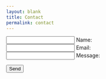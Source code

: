 ```yaml
---
layout: blank
title: Contact
permalink: contact
---
```





<form action="https://formspree.io/f/xgepqgne" method="POST">

  <div class="form-control">
     <input type="name" required> 
      <label>Name:</label>
  </div>

  <div class="form-control">
    <input type="email" required>
    <label>Email:</label>
  </div>

  <div class="form-control">
  <input type="textarea" required>
  <label>Message:</label>
  </div>

  <button class="submit--button" type="submit" value="Send">Send</button>
</form>